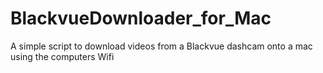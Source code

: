 # BlackvueDownloader_for_Mac
A simple script to download videos from a Blackvue dashcam onto a mac using the computers Wifi
